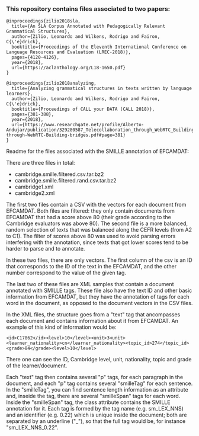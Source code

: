 ### This repository contains files associated to two papers:

```
@inproceedings{zilio2018sla,
  title={An SLA Corpus Annotated with Pedagogically Relevant Grammatical Structures},
  author={Zilio, Leonardo and Wilkens, Rodrigo and Fairon, C{\'e}drick},
  booktitle={Proceedings of the Eleventh International Conference on Language Resources and Evaluation (LREC-2018)},
  pages={4120-4126},
  year={2018},
  url={https://aclanthology.org/L18-1650.pdf}
}

@inproceedings{zilio2018analyzing,
  title={Analyzing grammatical structures in texts written by language learners},
  author={Zilio, Leonardo and Wilkens, Rodrigo and Fairon, C{\'e}drick},
  booktitle={Proceedings of CALL your DATA (CALL 2018)},
  pages={381-388},
  year={2018},
  url={https://www.researchgate.net/profile/Alberto-Andujar/publication/329280587_Telecollaboration_through_WebRTC_Building_bridges/links/5c0030f6299bf1a3c1560c08/Telecollaboration-through-WebRTC-Building-bridges.pdf#page=381}
}
```


Readme for the files associated with the SMILLE annotation of EFCAMDAT:

There are three files in total:

- cambridge.smille.filtered.csv.tar.bz2
- cambridge.smille.filtered.rand.csv.tar.bz2
- cambridge1.xml
- cambridge2.xml

The first two files contain a CSV with the vectors for each document from EFCAMDAT. Both files are filtered: they only contain documents from EFCAMDAT that had a score above 80 (their grade according to the Cambridge evaluators was above 80). The second file is a more balanced, random selection of texts that was balanced along the CEFR levels (from A2 to C1). The filter of scores above 80 was used to avoid parsing errors interfering with the annotation, since texts that got lower scores tend to be harder to parse and to annotate.

In these two files, there are only vectors. The first column of the csv is an ID that corresponds to the ID of the text in the EFCAMDAT, and the other number correspond to the value of the given tag.

The last two of these files are XML samples that contain a document annotated with SMILLE tags. These file also have the text ID and other basic information from EFCAMDAT, but they have the annotation of tags for each word in the document, as opposed to the document vectors in the CSV files.

In the XML files, the structure goes from a "text" tag that ancompasses each document and contains information about it from EFCAMDAT. An example of this kind of information would be:

```
<id>C17862</id><level>10</level><unit>3<unit><learner_nationality>cn</learner_nationality><topic_id>274</topic_id><grade>84</grade><level>10</level>
```

There one can see the ID, Cambridge level, unit, nationality, topic and grade of the learner/document.

Each "text" tag then contains several "p" tags, for each paragraph in the document, and each "p" tag contains several "smilleTag" for each sentence. In the "smilleTag", you can find sentence length information as an attribute and, inseide the tag, there are several "smilleSpan" tags for each word. Inside the "smilleSpan" tag, the class attribute contains the SMILLE annotation for it. Each tag is formed by the tag name (e.g. sm_LEX_NNS) and an identifier (e.g. 0.22) which is unique inside the document; both are separated by an underline ("_"), so that the full tag would be, for instance "sm_LEX_NNS_0.22".